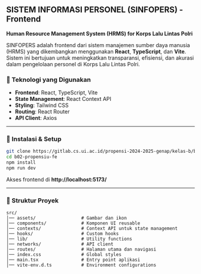 ## **SISTEM INFORMASI PERSONEL (SINFOPERS) - Frontend**

**Human Resource Management System (HRMS) for Korps Lalu Lintas Polri**

SINFOPERS adalah frontend dari sistem manajemen sumber daya manusia (HRMS) yang dikembangkan menggunakan **React**, **TypeScript**, dan **Vite**. Sistem ini bertujuan untuk meningkatkan transparansi, efisiensi, dan akurasi dalam pengelolaan personel di Korps Lalu Lintas Polri.

### **🚀 Teknologi yang Digunakan**

- **Frontend**: React, TypeScript, Vite
- **State Management**: React Context API
- **Styling**: Tailwind CSS
- **Routing**: React Router
- **API Client**: Axios

---

### **📌 Instalasi & Setup**

```sh
git clone https://gitlab.cs.ui.ac.id/propensi-2024-2025-genap/kelas-b/b02-propensiu-fe.git
cd b02-propensiu-fe
npm install
npm run dev
```

Akses frontend di **http://localhost:5173/**

---

### **📡 Struktur Proyek**

```
src/
│── assets/                 # Gambar dan ikon
│── components/             # Komponen UI reusable
│── contexts/               # Context API untuk state management
│── hooks/                  # Custom hooks
│── lib/                    # Utility functions
│── networks/               # API client
│── routes/                 # Halaman utama dan navigasi
│── index.css               # Global styles
│── main.tsx                # Entry point aplikasi
│── vite-env.d.ts           # Environment configurations
```

